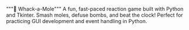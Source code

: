 """🎯 Whack-a-Mole"""
A fun, fast-paced reaction game built with Python and Tkinter. Smash moles, defuse bombs, and beat the clock! Perfect for practicing GUI development and event handling in Python.
